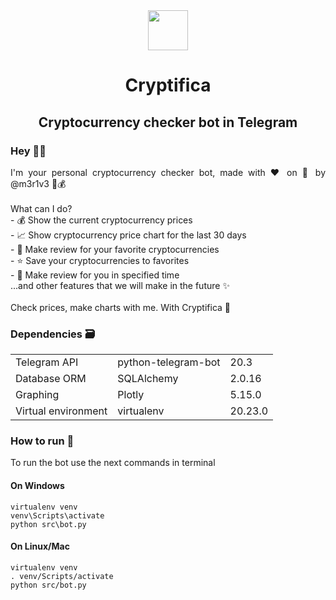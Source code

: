 <div align="center">
    <img src="https://github.com/merive-inc/Cryptifica/blob/main/assets/Cryptifica.svg" width="64">
    <h1 align="center">Cryptifica</h1>
    <h2 align="center">Cryptocurrency checker bot in Telegram</h2>
</div>
<h3>Hey 👋🏻</h3>
<p align="justify">
    I'm your personal cryptocurrency checker bot, made with ❤ on 🐍 by @m3r1v3 🤖💰<br><br>
    What can I do?<br>
    - 💰 Show the current cryptocurrency prices<br>
    - 📈 Show cryptocurrency price chart for the last 30 days<br>
    - 📝 Make review for your favorite cryptocurrencies<br>
    - ⭐ Save your cryptocurrencies to favorites<br>
    - 🔔 Make review for you in specified time<br>
    ...and other features that we will make in the future ✨</i><br><br>
    Check prices, make charts with me. With Cryptifica 🤖
</p>
<h3>Dependencies 🗃</h3>
<table>
    <tr><td>Telegram API</td><td>python-telegram-bot</td><td>20.3</td></tr>
    <tr><td>Database ORM</td><td>SQLAlchemy</td><td>2.0.16</td></tr>
    <tr><td>Graphing</td><td>Plotly</td><td>5.15.0</td></tr>    
    <tr><td>Virtual environment</td><td>virtualenv</td><td>20.23.0</td></tr>    
</table>
<h3>How to run 🚀</h3>
<p>
    To run the bot use the next commands in terminal
</p>
<h4>On Windows</h4>
<pre>
<code>virtualenv venv
venv\Scripts\activate
python src\bot.py</code>
</pre>
<h4>On Linux/Mac</h4>
<pre>
<code>virtualenv venv
. venv/Scripts/activate
python src/bot.py</code>
</pre>
